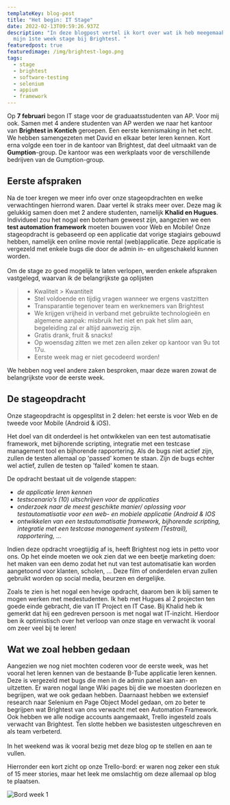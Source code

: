 ```yaml
---
templateKey: blog-post
title: "Het begin: IT Stage"
date: 2022-02-13T09:59:26.937Z
description: "In deze blogpost vertel ik kort over wat ik heb meegemaakt tijdens
  mijn 1ste week stage bij Brightest. "
featuredpost: true
featuredimage: /img/brightest-logo.png
tags:
  - stage
  - brightest
  - software-testing
  - selenium
  - appium
  - framework
---
```

Op **7 februari** begon IT stage voor de graduaatsstudenten van AP. Voor mij ook. Samen met 4 andere studenten van AP werden we naar het kantoor van **Brightest in Kontich** geroepen. Een eerste kennismaking in het echt. We hebben samengezeten met David en elkaar beter leren kennen. Kort erna volgde een toer in de kantoor van Brightest, dat deel uitmaakt van de **Gumption**-group. De kantoor was een werkplaats voor de verschillende bedrijven van de Gumption-group. 

## Eerste afspraken

Na de toer kregen we meer info over onze stageopdrachten en welke verwachtingen hierrond waren. Daar vertel ik straks meer over. Deze mag ik gelukkig samen doen met 2 andere studenten, namelijk **Khalid en Hugues**. Individueel zou het nogal een boterham geweest zijn, aangezien we een **test automation framework** moeten bouwen voor Web en Mobile! Onze stageopdracht is gebaseerd op een applicatie dat vorige stagiairs gebouwd hebben, namelijk een online movie rental (web)applicatie. Deze applicatie is vergezeld met enkele bugs die door de admin in- en uitgeschakeld kunnen worden. \
\
Om de stage zo goed mogelijk te laten verlopen, werden enkele afspraken vastgelegd, waarvan ik de belangrijkste ga oplijsten

> * Kwaliteit > Kwantiteit
> * Stel voldoende en tijdig vragen wanneer we ergens vastzitten
> * Transparantie tegenover team en werknemers van Brightest
> * We krijgen vrijheid in verband met gebruikte technologieën en algemene aanpak: misbruik het niet en pak het slim aan, begeleiding zal er altijd aanwezig zijn.
> * Gratis drank, fruit & snacks! 
> * Op woensdag zitten we met zen allen zeker op kantoor van 9u tot 17u. 
> * Eerste week mag er niet gecodeerd worden!

We hebben nog veel andere zaken besproken, maar deze waren zowat de belangrijkste voor de eerste week. 

## De stageopdracht

Onze stageopdracht is opgesplitst in 2 delen: het eerste is voor Web en de tweede voor Mobile (Android & iOS). 

Het doel van dit onderdeel is het ontwikkelen van een test automatisatie framework, met bijhorende scripting, integratie met een testcase management tool en bijhorende rapportering. Als de bugs niet actief zijn, zullen de testen allemaal op 'passed' komen te staan. Zijn de bugs echter wel actief, zullen de testen op 'failed' komen te staan. 

De opdracht bestaat uit de volgende stappen: 

* *de applicatie leren kennen* 
* *testscenario’s (10) uitschrijven voor de applicaties* 
* *onderzoek naar de meest geschikte manier/ oplossing voor testautomatisatie voor een web- en mobiele applicatie (Android & IOS*
* *ontwikkelen van een testautomatisatie framework, bijhorende scripting, integratie met een testcase management systeem (Testrail), rapportering, ...*

Indien deze opdracht vroegtijdig af is, heeft Brightest nog iets in petto voor ons. Op het einde moeten we ook zien dat we een beetje marketing doen:  het maken van een demo zodat het nut van test automatisatie kan worden aangetoond voor klanten, scholen, … Deze film of onderdelen ervan zullen gebruikt worden op social media, beurzen en dergelijke. 

Zoals te zien is het nogal een hevige opdracht, daarom ben ik blij samen te mogen werken met medestudenten. Ik heb met Hugues al 2 projecten ten goede einde gebracht, die van IT Project en IT Case. Bij Khalid heb ik gemerkt dat hij een gedreven persoon is met nogal wat IT-inzicht. Hierdoor ben ik optimistisch over het verloop van onze stage en verwacht ik vooral om zeer veel bij te leren! 

## Wat we zoal hebben gedaan

Aangezien we nog niet mochten coderen voor de eerste week, was het vooral het leren kennen van de bestaande B-Tube applicatie leren kennen. Deze is vergezeld met bugs die men in de admin panel kan aan- en uitzetten. Er waren nogal lange Wiki pages bij die we moesten doorlezen en begrijpen, wat we ook gedaan hebben. Daarnaast hebben we extensief research naar Selenium en Page Object Model gedaan, om zo beter te begrijpen wat Brightest van ons verwacht met een Automation Framework. Ook hebben we alle nodige accounts aangemaakt, Trello ingesteld zoals verwacht van Brightest. Ten slotte hebben we basistesten uitgeschreven en als team verbeterd. \
\
In het weekend was ik vooral bezig met deze blog op te stellen en aan te vullen.

Hierronder een kort zicht op onze Trello-bord: er waren nog zeker een stuk of 15 meer stories, maar het leek me omslachtig om deze allemaal op blog te plaatsen.

![Bord week 1](/img/trello-week-1.png "Een kort zicht op onze Trello-bord: er waren nog zeker een stuk of 15 meer stories, maar het leek me omslachtig om deze allemaal op blog te plaatsen")